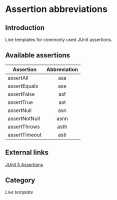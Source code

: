 # Assertion abbreviations

## Introduction
Live templates for commonly used JUnit assertions.

## Available assertions
| Assertion     | Abbreviation  |
| ------------- |:-------------:|
| assertAll     | asa           |
| assertEquals  | ase           |
| assertFalse   | asf           |
| assertTrue    | ast           |
| assertNull    | asn           |
| assertNotNull | asnn          |
| assertThrows  | asth          |
| assertTimeout | asti          |

## External links
[JUnit 5 Assertions](https://junit.org/junit5/docs/current/user-guide/#writing-tests-assertions)

## Category
_Live template_
